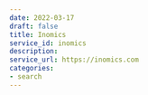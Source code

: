 ```yaml
---
date: 2022-03-17
draft: false
title: Inomics
service_id: inomics
description:
service_url: https://inomics.com
categories:
- search
---
```



